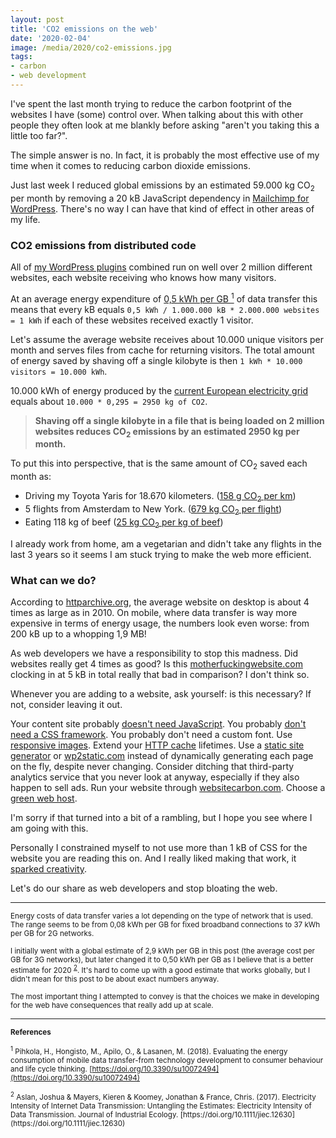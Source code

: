 ```yaml
---
layout: post
title: 'CO2 emissions on the web'
date: '2020-02-04'
image: /media/2020/co2-emissions.jpg
tags:
- carbon
- web development
---
```


I've spent the last month trying to reduce the carbon footprint of the websites I have (some) control over. When talking about this with other people they often look at me blankly before asking "aren't you taking this a little too far?".

The simple answer is no. In fact, it is probably the most effective use of my time when it comes to reducing carbon dioxide emissions. 

Just last week I reduced global emissions by an estimated 59.000 kg CO<sub>2</sub> per month by removing a 20 kB JavaScript dependency in [Mailchimp for WordPress](https://www.mc4wp.com/). There's no way I can have that kind of effect in other areas of my life.


### CO2 emissions from distributed code

All of [my WordPress plugins]({{site.url}}/wordpress-plugins/) combined run on well over 2 million different websites, each website receiving who knows how many visitors. 

At an average energy expenditure of [0,5 kWh per GB <sup>1</sup>](#f1) of data transfer this means that every kB equals `0,5 kWh / 1.000.000 kB * 2.000.000 websites = 1 kWh` if each of these websites received exactly 1 visitor.

Let's assume the average website receives about 10.000 unique visitors per month and serves files from cache for returning visitors. The total amount of energy saved by shaving off a single kilobyte is then `1 kWh * 10.000 visitors = 10.000 kWh`.

10.000 kWh of energy produced by the [current European electricity grid](https://www.eea.europa.eu/data-and-maps/indicators/overview-of-the-electricity-production-2/assessment-4) equals about `10.000 * 0,295 = 2950 kg of CO2`.

> **Shaving off a single kilobyte in a file that is being loaded on 2 million websites reduces CO<sub>2</sub> emissions by an estimated 2950 kg per month.**

To put this into perspective, that is the same amount of CO<sub>2</sub> saved each month as:

- Driving my Toyota Yaris for 18.670 kilometers. ([158 g CO<sub>2</sub> per km](https://car-emissions.com/cars/index/toyota%20yaris%201.3%20vvt-i%20tr/))
- 5 flights from Amsterdam to New York. ([679 kg CO<sub>2</sub> per flight](https://www.costtotravel.com/flight/from-new-york-to-amsterdam))
- Eating 118 kg of beef ([25 kg CO<sub>2</sub> per kg of beef](https://eprints.lancs.ac.uk/79432/4/1_s2.0_S0959652616303584_main.pdf))

I already work from home, am a vegetarian and didn't take any flights in the last 3 years so it seems I am stuck trying to make the web more efficient.

### What can we do?

According to [httparchive.org](https://httparchive.org/reports/page-weight?start=earliest&end=latest), the average website on desktop is about 4 times as large as in 2010. On mobile, where data transfer is way more expensive in terms of energy usage, the numbers look even worse: from 200 kB up to a whopping 1,9 MB!

As web developers we have a responsibility to stop this madness. Did websites really get 4 times as good? Is this [motherfuckingwebsite.com](https://motherfuckingwebsite.com/) clocking in at 5 kB in total really that bad in comparison? I don't think so.

Whenever you are adding to a website, ask yourself: is this necessary? If not, consider leaving it out. 

Your content site probably [doesn't need JavaScript](https://github.com/you-dont-need/You-Dont-Need-Javascript). You probably [don't need a CSS framework](https://hacks.mozilla.org/2016/04/you-might-not-need-a-css-framework/). You probably don't need a custom font. Use [responsive images](https://developer.mozilla.org/en-US/docs/Learn/HTML/Multimedia_and_embedding/Responsive_images). Extend your [HTTP cache](https://developers.google.com/web/fundamentals/performance/optimizing-content-efficiency/http-caching) lifetimes. Use a [static site generator](https://www.staticgen.com/) or [wp2static.com](https://wp2static.com/) instead of dynamically generating each page on the fly, despite never changing. Consider ditching that third-party analytics service that you never look at anyway, especially if they also happen to sell ads. Run your website through [websitecarbon.com](https://www.websitecarbon.com/). Choose a [green web host](https://www.thegreenwebfoundation.org/).

I'm sorry if that turned into a bit of a rambling, but I hope you see where I am going with this.

Personally I constrained myself to not use more than 1 kB of CSS for the website you are reading this on. And I really liked making that work, it [sparked creativity](https://www.inc.com/thomas-oppong/for-a-more-creative-brain-embrace-constraints.html).

Let's do our share as web developers and stop bloating the web. 

---

<small>
 Energy costs of data transfer varies a lot depending on the type of network that is used. The range seems to be from 0,08 kWh per GB for fixed broadband connections to 37 kWh per GB for 2G networks.</small>

<small>I initially went with a global estimate of 2,9 kWh per GB in this post (the average cost per GB for 3G networks), but later changed it to 0,50 kWh per GB as I believe that is a better estimate for 2020 <sup>[2](#f2)</sup>. It's hard to come up with a good estimate that works globally, but I didn't mean for this post to be about exact numbers anyway.</small>

<small>
The most important thing I attempted to convey is that the choices we make in developing for the web have consequences that really add up at scale.
</small>

---

<small>**References**</small>

<small>
</small>

<small><sup id="f1">1</sup> Pihkola, H., Hongisto, M., Apilo, O., & Lasanen, M. (2018). Evaluating the energy consumption of mobile data transfer-from technology development to consumer behaviour and life cycle thinking. [https://doi.org/10.3390/su10072494](https://doi.org/10.3390/su10072494)
</small>

<small>
	<sup id="f2">2</sup>
	Aslan, Joshua & Mayers, Kieren & Koomey, Jonathan & France, Chris. (2017). Electricity Intensity of Internet Data Transmission: Untangling the Estimates: Electricity Intensity of Data Transmission. Journal of Industrial Ecology. [https://doi.org/10.1111/jiec.12630](https://doi.org/10.1111/jiec.12630) 
</small>
